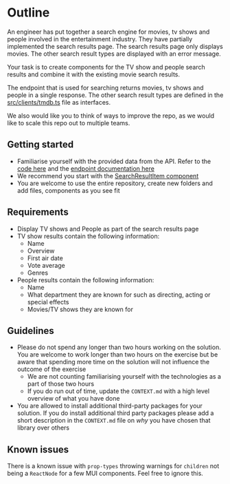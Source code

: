 # Outline

An engineer has put together a search engine for movies, tv shows and people involved in the entertainment industry. They have partially implemented the search results page. The search results page only displays movies. The other search result types are displayed with an error message.

Your task is to create components for the TV show and people search results and combine it with the existing movie search results.

The endpoint that is used for searching returns movies, tv shows and people in a single response. The other search result types are defined in the [src/clients/tmdb.ts](src/clients/tmdb.ts) file as interfaces.

We also would like you to think of ways to improve the repo, as we would like to scale this repo out to multiple teams.

## Getting started

- Familiarise yourself with the provided data from the API. Refer to the [code here](src/clients/tmdb.ts) and the [endpoint documentation here](https://developer.themoviedb.org/reference/search-multi)
- We recommend you start with the [SearchResultItem component](/src/app/search/SearchResultItem.tsx)
- You are welcome to use the entire repository, create new folders and add files, components as you see fit

## Requirements

- Display TV shows and People as part of the search results page
- TV show results contain the following information:
  - Name
  - Overview
  - First air date
  - Vote average
  - Genres
- People results contain the following information:
  - Name
  - What department they are known for such as directing, acting or special effects
  - Movies/TV shows they are known for

## Guidelines

- Please do not spend any longer than two hours working on the solution. You are welcome to work longer than two hours on the exercise but be aware that spending more time on the solution will not influence the outcome of the exercise
  - We are not counting familiarising yourself with the technologies as a part of those two hours
  - If you do run out of time, update the `CONTEXT.md` with a high level overview of what you have done
- You are allowed to install additional third-party packages for your solution. If you do install additional third party packages please add a short description in the `CONTEXT.md` file on _why_ you have chosen that library over others

## Known issues

There is a known issue with `prop-types` throwing warnings for `children` not being a `ReactNode` for a few MUI components. Feel free to ignore this.
